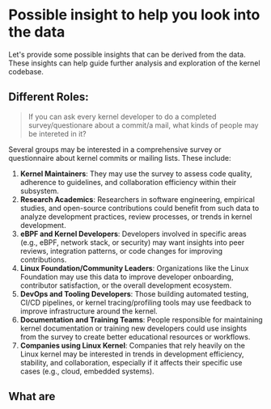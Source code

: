 # Possible insight to help you look into the data

Let's provide some possible insights that can be derived from the data. These insights can help guide further analysis and exploration of the kernel codebase.

## Different Roles:

> If you can ask every kernel developer to do a completed survey/questionare about a commit/a mail, what kinds of people may be intereted in it?

Several groups may be interested in a comprehensive survey or questionnaire about kernel commits or mailing lists. These include:

1. **Kernel Maintainers**: They may use the survey to assess code quality, adherence to guidelines, and collaboration efficiency within their subsystem.
2. **Research Academics**: Researchers in software engineering, empirical studies, and open-source contributions could benefit from such data to analyze development practices, review processes, or trends in kernel development.
3. **eBPF and Kernel Developers**: Developers involved in specific areas (e.g., eBPF, network stack, or security) may want insights into peer reviews, integration patterns, or code changes for improving contributions.
4. **Linux Foundation/Community Leaders**: Organizations like the Linux Foundation may use this data to improve developer onboarding, contributor satisfaction, or the overall development ecosystem.
5. **DevOps and Tooling Developers**: Those building automated testing, CI/CD pipelines, or kernel tracing/profiling tools may use feedback to improve infrastructure around the kernel.
6. **Documentation and Training Teams**: People responsible for maintaining kernel documentation or training new developers could use insights from the survey to create better educational resources or workflows.
7. **Companies using Linux Kernel**: Companies that rely heavily on the Linux kernel may be interested in trends in development efficiency, stability, and collaboration, especially if it affects their specific use cases (e.g., cloud, embedded systems).

## What are 